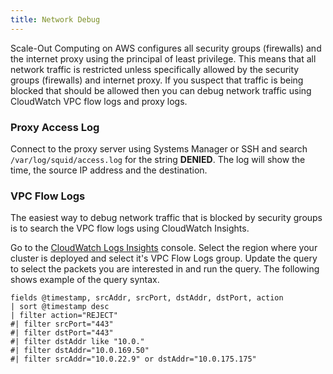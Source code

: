 ```yaml
---
title: Network Debug
---
```


Scale-Out Computing on AWS configures all security groups (firewalls) and the internet proxy
using the principal of least privilege.
This means that all network traffic is restricted unless specifically allowed by the
security groups (firewalls) and internet proxy.
If you suspect that traffic is being blocked that should be allowed then you can debug
network traffic using CloudWatch VPC flow logs and proxy logs.

### Proxy Access Log

Connect to the proxy server using Systems Manager or SSH and search `/var/log/squid/access.log` for
the string **DENIED**.
The log will show the time, the source IP address and the destination.

### VPC Flow Logs

The easiest way to debug network traffic that is blocked by security groups is to
search the VPC flow logs using CloudWatch Insights.

Go to the [CloudWatch Logs Insights](https://console.aws.amazon.com/cloudwatch/home?region=us-east-1#logsV2:logs-insights)
console. Select the region where your cluster is deployed and select it's VPC Flow Logs group.
Update the query to select the packets you are interested in and run the query.
The following shows example of the query syntax.

```
fields @timestamp, srcAddr, srcPort, dstAddr, dstPort, action
| sort @timestamp desc
| filter action="REJECT"
#| filter srcPort="443"
#| filter dstPort="443"
#| filter dstAddr like "10.0."
#| filter dstAddr="10.0.169.50"
#| filter srcAddr="10.0.22.9" or dstAddr="10.0.175.175"
```